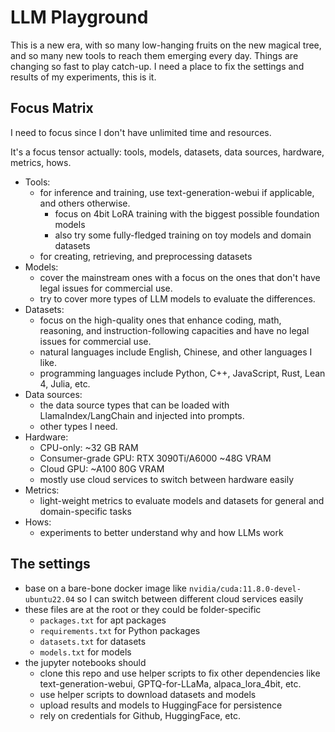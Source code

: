 # LLM Playground

This is a new era, with so many low-hanging fruits on the new magical tree, and so many new tools to reach them emerging every day. Things are changing so fast to play catch-up. I need a place to fix the settings and results of my experiments, this is it.

## Focus Matrix

I need to focus since I don't have unlimited time and resources.

It's a focus tensor actually: tools, models, datasets, data sources, hardware, metrics, hows.

- Tools: 
    - for inference and training, use text-generation-webui if applicable, and others otherwise.
        - focus on 4bit LoRA training with the biggest possible foundation models
        - also try some fully-fledged training on toy models and domain datasets
    - for creating, retrieving, and preprocessing datasets
- Models:
    - cover the mainstream ones with a focus on the ones that don't have legal issues for commercial use.
    - try to cover more types of LLM models to evaluate the differences.
- Datasets: 
    - focus on the high-quality ones that enhance coding, math, reasoning, and instruction-following capacities and have no legal issues for commercial use. 
    - natural languages include English, Chinese, and other languages I like.
    - programming languages include Python, C++, JavaScript, Rust, Lean 4, Julia, etc.
- Data sources:
    - the data source types that can be loaded with LlamaIndex/LangChain and injected into prompts.
    - other types I need.
- Hardware:
    - CPU-only: ~32 GB RAM
    - Consumer-grade GPU: RTX 3090Ti/A6000 ~48G VRAM
    - Cloud GPU: ~A100 80G VRAM
    - mostly use cloud services to switch between hardware easily
- Metrics:
    - light-weight metrics to evaluate models and datasets for general and domain-specific tasks
- Hows:
    - experiments to better understand why and how LLMs work

## The settings

- base on a bare-bone docker image like `nvidia/cuda:11.8.0-devel-ubuntu22.04` so I can switch between different cloud services easily
- these files are at the root or they could be folder-specific
    - `packages.txt` for apt packages
    - `requirements.txt` for Python packages
    - `datasets.txt` for datasets
    - `models.txt` for models
- the jupyter notebooks should
    - clone this repo and use helper scripts to fix other dependencies like text-generation-webui, GPTQ-for-LLaMa, alpaca_lora_4bit, etc.
    - use helper scripts to download datasets and models
    - upload results and models to HuggingFace for persistence
    - rely on credentials for Github, HuggingFace, etc.
